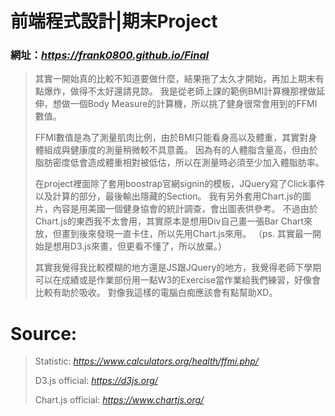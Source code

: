 # 前端程式設計|期末Project

### 網址：_https://frank0800.github.io/Final_

>其實一開始真的比較不知道要做什麼，結果拖了太久才開始，再加上期末有點爆炸，做得不太好還請見諒。
>我是從老師上課的範例BMI計算機那裡做延伸，想做一個Body Measure的計算機，所以挑了健身很常會用到的FFMI數值。
>
>FFMI數值是為了測量肌肉比例，由於BMI只能看身高以及體重，其實對身體組成與健康度的測量稍微較不具意義。
>因為有的人體脂含量高，但由於脂肪密度低會造成體重相對被低估，所以在測量時必須至少加入體脂肪率。
>
>在project裡面除了套用boostrap官網signin的模板，JQuery寫了Click事件以及計算的部分，最後輸出隱藏的Section。
>我有另外套用Chart.js的圖片，內容是用美國一個健身協會的統計調查，會出圖表供參考。
>不過由於Chart.js的東西我不太會用，其實原本是想用Div自己畫一張Bar Chart來放，但畫到後來發現一直卡住，所以先用Chart.js來用。
>（ps. 其實最一開始是想用D3.js來畫，但更看不懂了，所以放棄。）
>
>其實我覺得我比較模糊的地方還是JS跟JQuery的地方，我覺得老師下學期可以在成績或是作業部份用一點W3的Exercise當作業給我們練習，好像會比較有助於吸收。
>對像我這樣的電腦白痴應該會有點幫助XD。

# Source:
>Statistic: _https://www.calculators.org/health/ffmi.php/_
>
>D3.js official: _https://d3js.org/_
>
>Chart.js official: _https://www.chartjs.org/_
